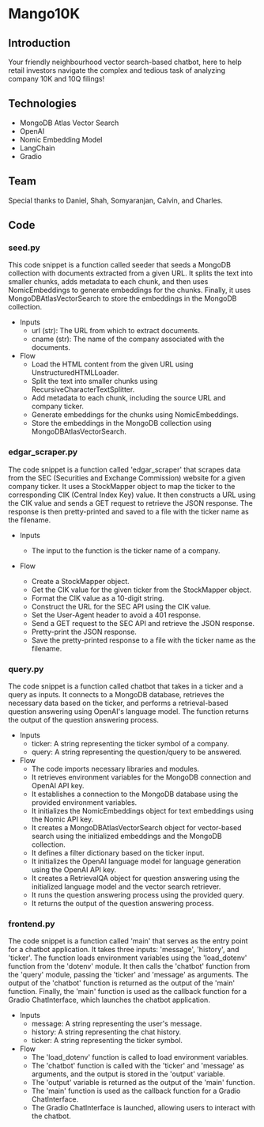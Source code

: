 # Mango10K

## Introduction
Your friendly neighbourhood vector search-based chatbot, here to help retail investors navigate the complex and tedious task of analyzing company 10K and 10Q filings!

## Technologies
- MongoDB Atlas Vector Search
- OpenAI
- Nomic Embedding Model
- LangChain
- Gradio 

## Team
Special thanks to Daniel, Shah, Somyaranjan, Calvin, and Charles.

## Code

### seed.py
This code snippet is a function called seeder that seeds a MongoDB collection with documents extracted from a given URL. It splits the text into smaller chunks, adds metadata to each chunk, and then uses NomicEmbeddings to generate embeddings for the chunks. Finally, it uses MongoDBAtlasVectorSearch to store the embeddings in the MongoDB collection.

- Inputs
    - url (str): The URL from which to extract documents.
    - cname (str): The name of the company associated with the documents.
- Flow
    - Load the HTML content from the given URL using UnstructuredHTMLLoader.
    - Split the text into smaller chunks using RecursiveCharacterTextSplitter.
    - Add metadata to each chunk, including the source URL and company ticker.
    - Generate embeddings for the chunks using NomicEmbeddings.
    - Store the embeddings in the MongoDB collection using MongoDBAtlasVectorSearch.

### edgar_scraper.py
The code snippet is a function called 'edgar_scraper' that scrapes data from the SEC (Securities and Exchange Commission) website for a given company ticker. It uses a StockMapper object to map the ticker to the corresponding CIK (Central Index Key) value. It then constructs a URL using the CIK value and sends a GET request to retrieve the JSON response. The response is then pretty-printed and saved to a file with the ticker name as the filename.

- Inputs
    - The input to the function is the ticker name of a company.

- Flow
    - Create a StockMapper object.
    - Get the CIK value for the given ticker from the StockMapper object.
    - Format the CIK value as a 10-digit string.
    - Construct the URL for the SEC API using the CIK value.
    - Set the User-Agent header to avoid a 401 response.
    - Send a GET request to the SEC API and retrieve the JSON response.
    - Pretty-print the JSON response.
    - Save the pretty-printed response to a file with the ticker name as the filename.

### query.py
The code snippet is a function called chatbot that takes in a ticker and a query as inputs. It connects to a MongoDB database, retrieves the necessary data based on the ticker, and performs a retrieval-based question answering using OpenAI's language model. The function returns the output of the question answering process.

- Inputs
    - ticker: A string representing the ticker symbol of a company.
    - query: A string representing the question/query to be answered.
- Flow
    - The code imports necessary libraries and modules.
    - It retrieves environment variables for the MongoDB connection and OpenAI API key.
    - It establishes a connection to the MongoDB database using the provided environment variables.
    - It initializes the NomicEmbeddings object for text embeddings using the Nomic API key.
    - It creates a MongoDBAtlasVectorSearch object for vector-based search using the initialized embeddings and the MongoDB collection.
    - It defines a filter dictionary based on the ticker input.
    - It initializes the OpenAI language model for language generation using the OpenAI API key.
    - It creates a RetrievalQA object for question answering using the initialized language model and the vector search retriever.
    - It runs the question answering process using the provided query.
    - It returns the output of the question answering process.

### frontend.py
The code snippet is a function called 'main' that serves as the entry point for a chatbot application. It takes three inputs: 'message', 'history', and 'ticker'. The function loads environment variables using the 'load_dotenv' function from the 'dotenv' module. It then calls the 'chatbot' function from the 'query' module, passing the 'ticker' and 'message' as arguments. The output of the 'chatbot' function is returned as the output of the 'main' function. Finally, the 'main' function is used as the callback function for a Gradio ChatInterface, which launches the chatbot application.

- Inputs
    - message: A string representing the user's message.
    - history: A string representing the chat history.
    - ticker: A string representing the ticker symbol.
- Flow
    - The 'load_dotenv' function is called to load environment variables.
    - The 'chatbot' function is called with the 'ticker' and 'message' as arguments, and the output is stored in the 'output' variable.
    - The 'output' variable is returned as the output of the 'main' function.
    - The 'main' function is used as the callback function for a Gradio ChatInterface.
    - The Gradio ChatInterface is launched, allowing users to interact with the chatbot.